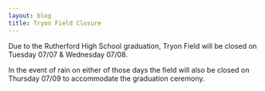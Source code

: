 ```yaml
---
layout: blog
title: Tryon Field Closure
---
```


Due to the Rutherford High School graduation, Tryon Field will be closed on Tuesday 07/07 & Wednesday 07/08. 

In the event of rain on either of those days the field will also be closed on Thursday 07/09 to accommodate the graduation ceremony. 
